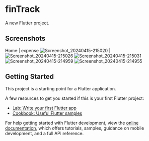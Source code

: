 # finTrack

A new Flutter project.

## Screenshots
Home | expense
![Screenshot_20240415-215020](https://github.com/Kaushikmak/FinTrack/assets/96010041/bbdc6df8-9624-4d69-8317-b259b5c5078f) | ![Screenshot_20240415-215026](https://github.com/Kaushikmak/FinTrack/assets/96010041/7ef89090-ac20-422a-8e22-f9b097df7650)
![Screenshot_20240415-215031](https://github.com/Kaushikmak/FinTrack/assets/96010041/f764822a-343d-4015-85c0-56bb784498d3)
![Screenshot_20240415-214959](https://github.com/Kaushikmak/FinTrack/assets/96010041/5ab8a9a0-c4a2-4900-b10d-29674b45c11d)
![Screenshot_20240415-214955](https://github.com/Kaushikmak/FinTrack/assets/96010041/8f39e5c7-e84a-4a86-8dc7-e5fb669e9944)


## Getting Started

This project is a starting point for a Flutter application.

A few resources to get you started if this is your first Flutter project:

- [Lab: Write your first Flutter app](https://docs.flutter.dev/get-started/codelab)
- [Cookbook: Useful Flutter samples](https://docs.flutter.dev/cookbook)

For help getting started with Flutter development, view the
[online documentation](https://docs.flutter.dev/), which offers tutorials,
samples, guidance on mobile development, and a full API reference.
